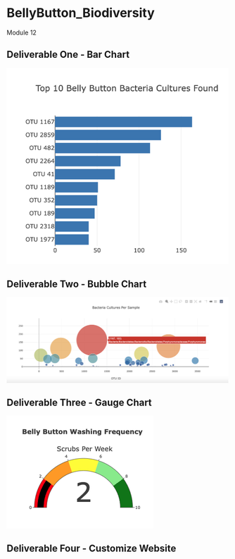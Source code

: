 # BellyButton_Biodiversity
Module 12

## Deliverable One - Bar Chart
![image](https://github.com/aisligrace/BellyButton_Biodiversity/blob/main/Screen%20Shot%202022-03-17%20at%2012.23.03%20PM.png)

## Deliverable Two - Bubble Chart
![image](https://github.com/aisligrace/BellyButton_Biodiversity/blob/main/Screen%20Shot%202022-03-19%20at%2011.05.33%20AM.png)

## Deliverable Three - Gauge Chart
![image](https://github.com/aisligrace/BellyButton_Biodiversity/blob/main/Screen%20Shot%202022-03-19%20at%2011.45.10%20AM.png)

## Deliverable Four - Customize Website
